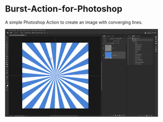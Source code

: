 # Burst-Action-for-Photoshop
A simple Photoshop Action to create an image with converging lines.

![Screenshot of the Photoshop GUI displaying the results of the "Burst" Action.](/burst-screenshot.png)
